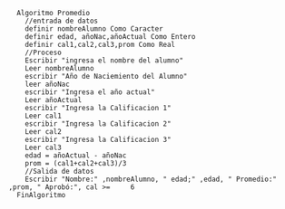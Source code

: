       Algoritmo Promedio
      	//entrada de datos
      	definir nombreAlumno Como Caracter
      	definir edad, añoNac,añoActual Como Entero
      	definir cal1,cal2,cal3,prom Como Real
      	//Proceso 
      	Escribir "ingresa el nombre del alumno"
      	Leer nombreAlumno
      	escribir "Año de Naciemiento del Alumno"
      	leer añoNac
      	escribir "Ingresa el año actual"
      	Leer añoActual
      	escribir "Ingresa la Calificacion 1"
      	Leer cal1
      	escribir "Ingresa la Calificacion 2"
      	Leer cal2
      	escribir "Ingresa la Calificacion 3"
      	Leer cal3
      	edad = añoActual - añoNac
      	prom = (cal1+cal2+cal3)/3
      	//Salida de datos
      	Escribir "Nombre:" ,nombreAlumno, " edad;" ,edad, " Promedio:" ,prom, " Aprobó:", cal >=	 6
      FinAlgoritmo
